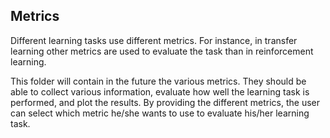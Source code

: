 ## Metrics

Different learning tasks use different metrics. For instance, in transfer learning other metrics are used to evaluate the task than in reinforcement learning.

This folder will contain in the future the various metrics. They should be able to collect various information, evaluate how well the learning task is performed, and plot the results.
By providing the different metrics, the user can select which metric he/she wants to use to evaluate his/her learning task.
